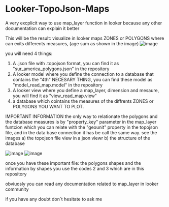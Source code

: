 # Looker-TopoJson-Maps
A very excplicit way to use map_layer function in looker because any other documentation can explain it better

This will be the result:
visualize in looker maps  ZONES or POLYGONS where can exits differents measures, (age sum as shown in the image)
![image](https://user-images.githubusercontent.com/54046607/141036561-ce29d893-6758-4afc-870a-bcd6b3d88a70.png)


you will need 4 things:

1. A .json file with .topojson format, you can find it as "sur_america_polygons.json" in the repository
2. A looker model where you define the connection to a database that contains the "4th" NECESARY THING, you can find these model as "model_read_map.model" in the repository
3. A looker view where you define a map_layer, dimension and mesaure, you will find it as "view_read_map.view"
4. a database which cointains the measures of the diffrents ZONES or POLYGONS YOU WANT TO PLOT.

IMPORTANT INFORMATION
the only way to relationate the polygons and the database measures is by "property_key" parameter in the map_layer funtcion which you can relate with the "geounit" property in the topojson file, and in the data base connection it has be call the same way. see the images
a) the topojson file view in a json viewr
b) the structure of the database

![image](https://user-images.githubusercontent.com/54046607/141037621-1eb7cfbc-166b-48bd-a1a9-dbb0dd711d32.png)
![image](https://user-images.githubusercontent.com/54046607/141037683-7e903030-1c66-45c7-a3f1-87cdd6afc79d.png)

once you have these important file: the polygons shapes and the information by shapes you use the codes 2 and 3 which are in this repository

obviuosly you can read any documentation related to map_layer in looker community

if you have any doubt don´t hesitate to ask me



